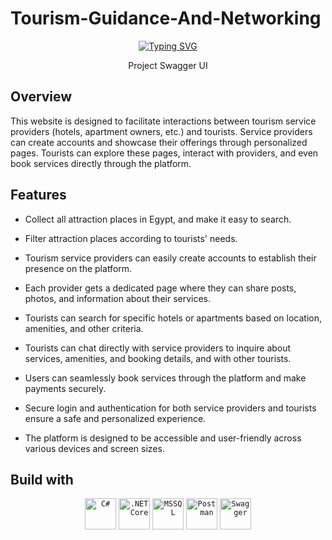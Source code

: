 # Tourism-Guidance-And-Networking

<p align="center">
<a href="https://git.io/typing-svg"><img src="https://readme-typing-svg.herokuapp.com?font=Fira+Code&pause=1000&color=C2850F&center=true&vCenter=true&random=false&width=600&height=100&lines=Welcome+to+the+Home+of+Tourists!;Step+into+our+world+of+travel+and+exploration!" alt="Typing SVG" /></a>
</p>

<p align="center"><a href="https://antonsamoel14.bsite.net/swagger/index.html" style="text-decoration:none">Project Swagger UI</a></p>

## Overview

<p>This website is designed to facilitate interactions between tourism service providers (hotels, apartment owners, etc.) and tourists. Service providers can create accounts and showcase their offerings through personalized pages. Tourists can explore these pages, interact with providers, and even book services directly through the platform.</p>

## Features

* <p>Collect all attraction places in Egypt, and make it easy to search.</p>

* <p>Filter attraction places according to tourists' needs.</p>

* <p>Tourism service providers can easily create accounts to establish their presence on the platform.</p>

* <p>Each provider gets a dedicated page where they can share posts, photos, and information about their services.</p>

* <p>Tourists can search for specific hotels or apartments based on location, amenities, and other criteria.</p>

* <p>Tourists can chat directly with service providers to inquire about services, amenities, and booking details, and with other tourists.</p>

* <p>Users can seamlessly book services through the platform and make payments securely.</p>

* <p>Secure login and authentication for both service providers and tourists ensure a safe and personalized experience.</p>

* <p>The platform is designed to be accessible and user-friendly across various devices and screen sizes.</p>
 
## Build with

<div align="center">
	<code><img width="50" src="https://user-images.githubusercontent.com/25181517/121405384-444d7300-c95d-11eb-959f-913020d3bf90.png" alt="C#" title="C#"/></code>
	<code><img width="50" src="https://user-images.githubusercontent.com/25181517/121405754-b4f48f80-c95d-11eb-8893-fc325bde617f.png" alt=".NET Core" title=".NET Core"/></code>
	<code><img width="50" src="https://github.com/marwin1991/profile-technology-icons/assets/19180175/3b371807-db7c-45b4-8720-c0cfc901680a" alt="MSSQL" title="MSSQL"/></code>
	<code><img width="50" src="https://user-images.githubusercontent.com/25181517/192109061-e138ca71-337c-4019-8d42-4792fdaa7128.png" alt="Postman" title="Postman"/></code>
	<code><img width="50" src="https://user-images.githubusercontent.com/25181517/186711335-a3729606-5a78-4496-9a36-06efcc74f800.png" alt="Swagger" title="Swagger"/></code>
</div>
